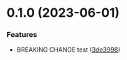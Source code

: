 # 0.1.0 (2023-06-01)


### Features

* BREAKING CHANGE test ([3de3998](https://github.com/baumrock/conventionalcommits/commit/3de3998717588f6ac1b63f21caf26480916e91b1))



